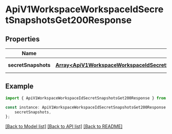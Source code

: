 # ApiV1WorkspaceWorkspaceIdSecretSnapshotsGet200Response


## Properties

Name | Type | Description | Notes
------------ | ------------- | ------------- | -------------
**secretSnapshots** | [**Array&lt;ApiV1WorkspaceWorkspaceIdSecretSnapshotsGet200ResponseSecretSnapshotsInner&gt;**](ApiV1WorkspaceWorkspaceIdSecretSnapshotsGet200ResponseSecretSnapshotsInner.md) |  | [default to undefined]

## Example

```typescript
import { ApiV1WorkspaceWorkspaceIdSecretSnapshotsGet200Response } from './api';

const instance: ApiV1WorkspaceWorkspaceIdSecretSnapshotsGet200Response = {
    secretSnapshots,
};
```

[[Back to Model list]](../README.md#documentation-for-models) [[Back to API list]](../README.md#documentation-for-api-endpoints) [[Back to README]](../README.md)
